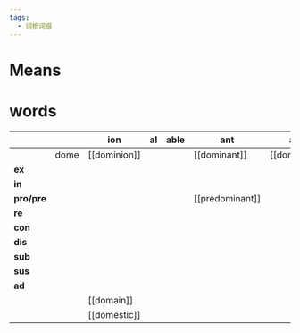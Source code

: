 ```yaml
---
tags:
  - 词根词缀
---
```

# Means

# words
|             |      | **ion**      | **al** | **able** | **ant**         | **ate**      |               |
| ----------- | ---- | ------------ | ------ | -------- | --------------- | ------------ | ------------- |
|             | dome | [[dominion]] |        |          | [[dominant]]    | [[dominate]] | [[dominance]] |
| **ex**      |      |              |        |          |                 |              |               |
| **in**      |      |              |        |          |                 |              |               |
| **pro/pre** |      |              |        |          | [[predominant]] |              |               |
| **re**      |      |              |        |          |                 |              |               |
| **con**     |      |              |        |          |                 |              |               |
| **dis**     |      |              |        |          |                 |              |               |
| **sub**     |      |              |        |          |                 |              |               |
| **sus**     |      |              |        |          |                 |              |               |
| **ad**      |      |              |        |          |                 |              |               |
|             |      | [[domain]]   |        |          |                 |              |               |
|             |      | [[domestic]] |        |          |                 |              |               |
